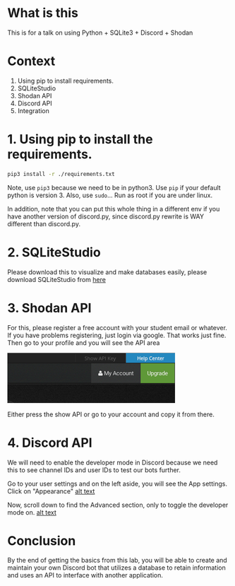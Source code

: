 # What is this
This is for a talk on using Python + SQLite3 + Discord + Shodan

# Context
1. Using pip to install requirements.
2. SQLiteStudio
3. Shodan API
4. Discord API
5. Integration

# 1. Using pip to install the requirements.
```bash
pip3 install -r ./requirements.txt
```

Note, use `pip3` because we need to be in python3. Use `pip` if your default python is version 3.
Also, use `sudo`... Run as root if you are under linux.

In addition, note that you can put this whole thing in a different env if you have another version of discord.py, since discord.py rewrite is WAY different than discord.py.

# 2. SQLiteStudio
Please download this to visualize and make databases easily, please download SQLiteStudio from [here](https://sqlitestudio.pl/index.rvt?act=download)

# 3. Shodan API
For this, please register a free account with your student email or whatever. If you have problems registering, just login via google. That works just fine. Then go to your profile and you will see the API area

[shodan]: https://raw.githubusercontent.com/loust/layer8-python/master/images/shodanapi.png
![alt text][shodan]

Either press the show API or go to your account and copy it from there.

# 4. Discord API
[discord_developer01]: https://raw.githubusercontent.com/loust/layer8-python/master/images/discord-developer01.png
[discord_developer02]: https://raw.githubusercontent.com/loust/layer8-python/master/images/discord-developer02.png
We will need to enable the developer mode in Discord because we need this to see channel IDs and user IDs to test our bots further.

Go to your user settings and on the left aside, you will see the App settings. Click on "Appearance"
[alt text][discord_developer01]

Now, scroll down to find the Advanced section, only to toggle the developer mode on.
[alt text][discord_developer02]

# Conclusion
By the end of getting the basics from this lab, you will be able to create and maintain your own Discord bot that utilizes a database to retain information and uses an API to interface with another application.
